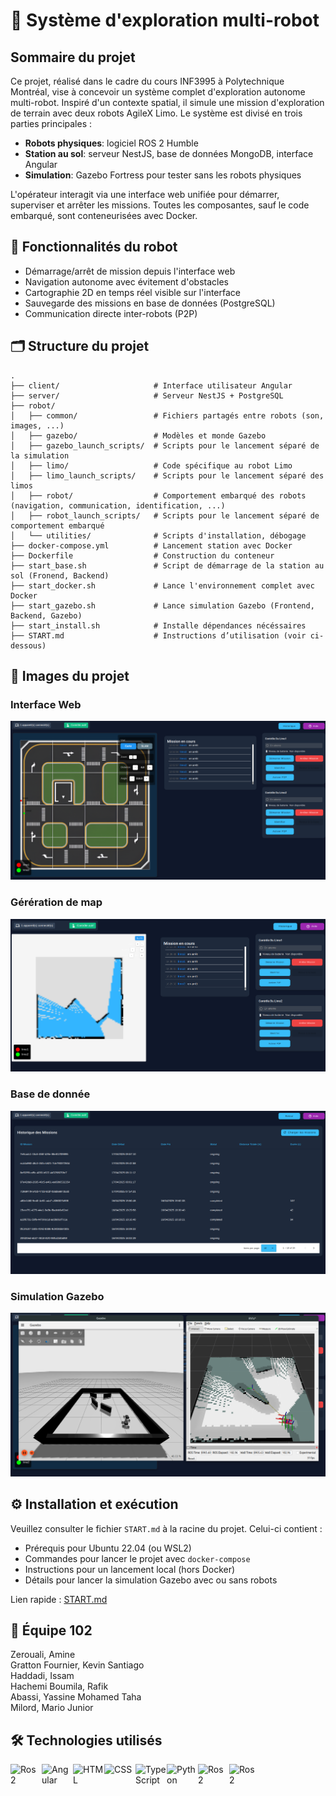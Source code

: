 # 🤖 Système d'exploration multi-robot

## Sommaire du projet

Ce projet, réalisé dans le cadre du cours INF3995 à Polytechnique Montréal, vise à concevoir un système complet d'exploration autonome multi-robot. Inspiré d'un contexte spatial, il simule une mission d'exploration de terrain avec deux robots AgileX Limo. Le système est divisé en trois parties principales :

- **Robots physiques**: logiciel ROS 2 Humble
- **Station au sol**: serveur NestJS, base de données MongoDB, interface Angular
- **Simulation**: Gazebo Fortress pour tester sans les robots physiques

L'opérateur interagit via une interface web unifiée pour démarrer, superviser et arrêter les missions. Toutes les composantes, sauf le code embarqué, sont conteneurisées avec Docker.

## 🌟 Fonctionnalités du robot

- Démarrage/arrêt de mission depuis l'interface web
- Navigation autonome avec évitement d'obstacles
- Cartographie 2D en temps réel visible sur l'interface
- Sauvegarde des missions en base de données (PostgreSQL)
- Communication directe inter-robots (P2P)

## 🗂️ Structure du projet

```
.
├── client/                     # Interface utilisateur Angular
├── server/                     # Serveur NestJS + PostgreSQL
├── robot/
│   ├── common/                 # Fichiers partagés entre robots (son, images, ...)
│   ├── gazebo/                 # Modèles et monde Gazebo
│   ├── gazebo_launch_scripts/  # Scripts pour le lancement séparé de la simulation
│   ├── limo/                   # Code spécifique au robot Limo
│   ├── limo_launch_scripts/    # Scripts pour le lancement séparé des limos
│   ├── robot/                  # Comportement embarqué des robots (navigation, communication, identification, ...)
│   ├── robot_launch_scripts/   # Scripts pour le lancement séparé de comportement embarqué
│   └── utilities/              # Scripts d'installation, débogage
├── docker-compose.yml          # Lancement station avec Docker
├── Dockerfile                  # Construction du conteneur
├── start_base.sh               # Script de démarrage de la station au sol (Fronend, Backend)
├── start_docker.sh             # Lance l'environnement complet avec Docker
├── start_gazebo.sh             # Lance simulation Gazebo (Frontend, Backend, Gazebo)
├── start_install.sh            # Installe dépendances nécéssaires
├── START.md                    # Instructions d’utilisation (voir ci-dessous)
```

## 📸 Images du projet

### Interface Web
![frontend](robot/common/readme_img_front.png)

### Gérération de map
![map](robot/common/readme_img_map.png)

### Base de donnée
![databse](robot/common/readme_img_database.png)

### Simulation Gazebo
![Gazebo](robot/common/readme_img_gazebo.png)

## ⚙️ Installation et exécution
Veuillez consulter le fichier `START.md` à la racine du projet. Celui-ci contient :

- Prérequis pour Ubuntu 22.04 (ou WSL2)
- Commandes pour lancer le projet avec `docker-compose`
- Instructions pour un lancement local (hors Docker)
- Détails pour lancer la simulation Gazebo avec ou sans robots

Lien rapide : [START.md](./START.md)

## 👥 Équipe 102
Zerouali, Amine  
Gratton Fournier, Kevin Santiago  
Haddadi, Issam  
Hachemi Boumila, Rafik  
Abassi, Yassine Mohamed Taha  
Milord, Mario Junior
   
## 🛠️ Technologies utilisés

<img  align="left" width="50" src="https://raw.githubusercontent.com/marwin1991/profile-technology-icons/refs/heads/main/icons/gitlab.png" alt="Ros 2" title="Ros 2"/>
<img  align="left" width="50" src="https://user-images.githubusercontent.com/25181517/183890595-779a7e64-3f43-4634-bad2-eceef4e80268.png" alt="Angular" title="Angular"/>
<img  align="left" width="50" src="https://user-images.githubusercontent.com/25181517/192158954-f88b5814-d510-4564-b285-dff7d6400dad.png" alt="HTML" title="HTML"/>
<img align="left"  width="50" src="https://user-images.githubusercontent.com/25181517/183898674-75a4a1b1-f960-4ea9-abcb-637170a00a75.png" alt="CSS" title="CSS"/>
<img  align="left" width="50" src="https://user-images.githubusercontent.com/25181517/183890598-19a0ac2d-e88a-4005-a8df-1ee36782fde1.png" alt="TypeScript" title="TypeScript"/>
<img align="left"  width="50" src="https://user-images.githubusercontent.com/25181517/183423507-c056a6f9-1ba8-4312-a350-19bcbc5a8697.png" alt="Python" title="Python"/>
<img  align="left" width="50" src="https://raw.githubusercontent.com/marwin1991/profile-technology-icons/refs/heads/main/icons/mongodb.png" alt="Ros 2" title="Ros 2"/>
<img  align="left" width="50" src="https://raw.githubusercontent.com/marwin1991/profile-technology-icons/refs/heads/main/icons/linux.png" alt="Ros 2" title="Ros 2"/>